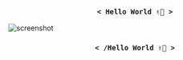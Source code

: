 <h3 align='center'><code>< Hello World ✌🏽️ ></code></h3>

![screenshot](https://github.com/eandreaja/eandreaja/assets/151876842/aef867ee-b5a2-4806-9eef-add2538cc47a)
  
<h3 align='center'><code>< /Hello World ✌🏽️ ></code></h3>
